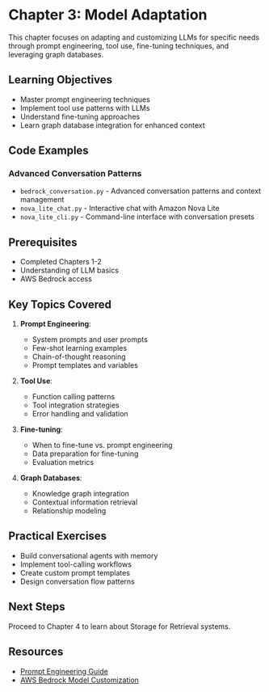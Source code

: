 # Chapter 3: Model Adaptation

This chapter focuses on adapting and customizing LLMs for specific needs through prompt engineering, tool use, fine-tuning techniques, and leveraging graph databases.

## Learning Objectives
- Master prompt engineering techniques
- Implement tool use patterns with LLMs
- Understand fine-tuning approaches
- Learn graph database integration for enhanced context

## Code Examples

### Advanced Conversation Patterns
- `bedrock_conversation.py` - Advanced conversation patterns and context management
- `nova_lite_chat.py` - Interactive chat with Amazon Nova Lite
- `nova_lite_cli.py` - Command-line interface with conversation presets

## Prerequisites
- Completed Chapters 1-2
- Understanding of LLM basics
- AWS Bedrock access

## Key Topics Covered
1. **Prompt Engineering**: 
   - System prompts and user prompts
   - Few-shot learning examples
   - Chain-of-thought reasoning
   - Prompt templates and variables

2. **Tool Use**:
   - Function calling patterns
   - Tool integration strategies
   - Error handling and validation

3. **Fine-tuning**:
   - When to fine-tune vs. prompt engineering
   - Data preparation for fine-tuning
   - Evaluation metrics

4. **Graph Databases**:
   - Knowledge graph integration
   - Contextual information retrieval
   - Relationship modeling

## Practical Exercises
- Build conversational agents with memory
- Implement tool-calling workflows
- Create custom prompt templates
- Design conversation flow patterns

## Next Steps
Proceed to Chapter 4 to learn about Storage for Retrieval systems.

## Resources
- [Prompt Engineering Guide](https://www.promptingguide.ai/)
- [AWS Bedrock Model Customization](https://docs.aws.amazon.com/bedrock/latest/userguide/custom-models.html)

